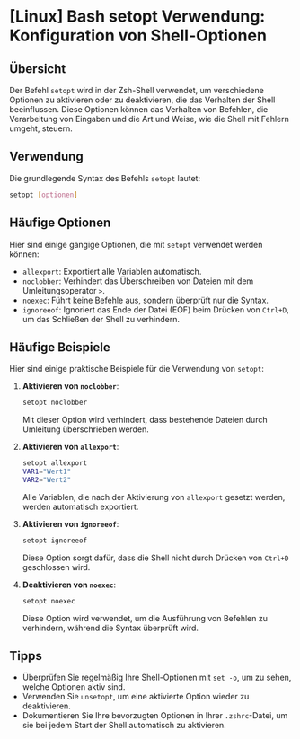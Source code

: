 # [Linux] Bash setopt Verwendung: Konfiguration von Shell-Optionen

## Übersicht
Der Befehl `setopt` wird in der Zsh-Shell verwendet, um verschiedene Optionen zu aktivieren oder zu deaktivieren, die das Verhalten der Shell beeinflussen. Diese Optionen können das Verhalten von Befehlen, die Verarbeitung von Eingaben und die Art und Weise, wie die Shell mit Fehlern umgeht, steuern.

## Verwendung
Die grundlegende Syntax des Befehls `setopt` lautet:

```bash
setopt [optionen]
```

## Häufige Optionen
Hier sind einige gängige Optionen, die mit `setopt` verwendet werden können:

- `allexport`: Exportiert alle Variablen automatisch.
- `noclobber`: Verhindert das Überschreiben von Dateien mit dem Umleitungsoperator `>`.
- `noexec`: Führt keine Befehle aus, sondern überprüft nur die Syntax.
- `ignoreeof`: Ignoriert das Ende der Datei (EOF) beim Drücken von `Ctrl+D`, um das Schließen der Shell zu verhindern.

## Häufige Beispiele
Hier sind einige praktische Beispiele für die Verwendung von `setopt`:

1. **Aktivieren von `noclobber`**:
   ```bash
   setopt noclobber
   ```
   Mit dieser Option wird verhindert, dass bestehende Dateien durch Umleitung überschrieben werden.

2. **Aktivieren von `allexport`**:
   ```bash
   setopt allexport
   VAR1="Wert1"
   VAR2="Wert2"
   ```
   Alle Variablen, die nach der Aktivierung von `allexport` gesetzt werden, werden automatisch exportiert.

3. **Aktivieren von `ignoreeof`**:
   ```bash
   setopt ignoreeof
   ```
   Diese Option sorgt dafür, dass die Shell nicht durch Drücken von `Ctrl+D` geschlossen wird.

4. **Deaktivieren von `noexec`**:
   ```bash
   setopt noexec
   ```
   Diese Option wird verwendet, um die Ausführung von Befehlen zu verhindern, während die Syntax überprüft wird.

## Tipps
- Überprüfen Sie regelmäßig Ihre Shell-Optionen mit `set -o`, um zu sehen, welche Optionen aktiv sind.
- Verwenden Sie `unsetopt`, um eine aktivierte Option wieder zu deaktivieren.
- Dokumentieren Sie Ihre bevorzugten Optionen in Ihrer `.zshrc`-Datei, um sie bei jedem Start der Shell automatisch zu aktivieren.